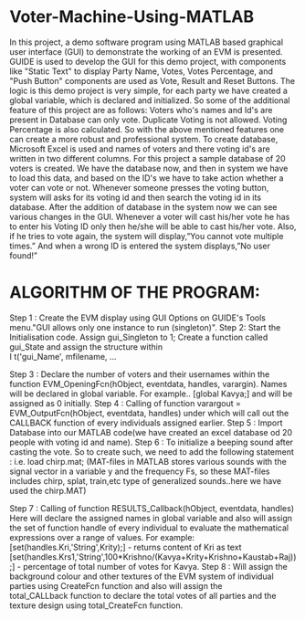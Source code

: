 # Voter-Machine-Using-MATLAB
In this project, a demo software program using MATLAB based graphical user interface (GUI) to demonstrate the working of an EVM is presented. GUIDE is used to develop the GUI for this demo project, with components like "Static Text" to display Party Name, Votes, Votes Percentage, and "Push Button" components are used as Vote, Result and Reset Buttons. The logic is this demo project is very simple, for each party we have created a global variable, which is declared and initialized. So some of the additional feature of this project are as follows:  Voters who's names and Id's are present in Database can only vote. Duplicate Voting is not allowed. Voting Percentage is also calculated. So with the above mentioned features one can create a more robust and professional system. To create database, Microsoft Excel is used and names of voters and there voting id's are written in two different columns. For this project a sample database of 20 voters is created. We have the database now, and then in system we have to load this data, and based on the ID's we have to take action whether a voter can vote or not. Whenever someone presses the voting button, system will asks for its voting id and then search the voting id in its database. 
After the addition of database in the system now we can see various changes in the GUI. Whenever a voter will cast his/her vote he has to enter his Voting ID only then he/she will be able to cast his/her vote. Also, if he tries to vote again, the system will display,”You cannot vote multiple times.” And when a wrong ID is entered the system displays,”No user found!”

 # ALGORITHM OF THE PROGRAM:

Step 1 : Create the EVM display using GUI Options on GUIDE's Tools menu."GUI allows only one instance to run (singleton)".
Step 2: Start the Initialisation code.
               Assign gui_Singleton to 1;
              Create a function called gui_State and assign the structure within        
               I t('gui_Name',       mfilename, ...








Step 3 : Declare the number of voters and their usernames within the function EVM_OpeningFcn(hObject, eventdata, handles, varargin).
Names will be declared in global variable. For example.. [global Kavya;] and will be assigned as 0 initially.
 Step 4 : Calling of function varargout = EVM_OutputFcn(hObject, eventdata, handles) under which will call out the CALLBACK function of every individuals assigned earlier.
Step 5 : Import Database into our MATLAB code(we have created an excel database od 20 people with voting id and name).
Step 6 : To initialize a beeping sound after casting the vote. So to create such, we need to add the following statement :
 i.e. load chirp.mat; (MAT-files  in MATLAB stores various sounds with the signal vector in a variable y and the frequency Fs, so these MAT-files includes chirp, splat, train,etc type of generalized sounds..here we have used the chirp.MAT)





Step 7 : Calling of function RESULTS_Callback(hObject, eventdata, handles)
Here will declare the assigned names in global variable and also will assign the set of function handle of every individual to evaluate the mathematical expressions over a range of values.
For example:
[set(handles.Kri,'String',Krity);] - returns content of Kri as text
 [set(handles.Krs1,'String',100*Krishno/(Kavya+Krity+Krishno+Kaustab+Raj));] - percentage of total number of votes for Kavya.
Step 8 : Will assign the background colour and other textures of the EVM system of individual parties using CreateFcn function and also will assign the  
total_CALLback function to declare the total votes of all parties and the texture design using total_CreateFcn function.
